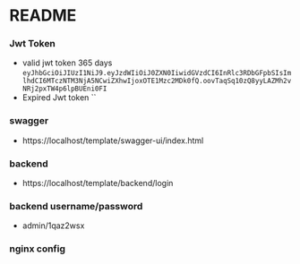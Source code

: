 # README #

### Jwt Token
 - valid jwt token 365 days
 `eyJhbGciOiJIUzI1NiJ9.eyJzdWIiOiJ0ZXN0IiwidGVzdCI6InRlc3RDbGFpbSIsImlhdCI6MTczNTM3NjA5NCwiZXhwIjoxOTE1Mzc2MDk0fQ.oovTaqSq10zQ8yyLAZMh2vNRj2pxTW4p6lpBUEni0FI`
 - Expired Jwt token
 ``
### swagger   
 - https://localhost/template/swagger-ui/index.html
### backend
 -  https://localhost/template/backend/login
### backend username/password  
 - admin/1qaz2wsx
### nginx config

